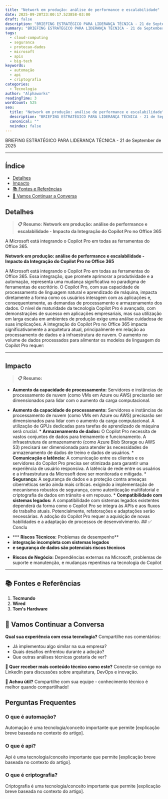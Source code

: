 ```yaml
---
title: "Network em produção: análise de performance e escalabilidade"
date: 2025-09-20T23:00:17.523858-03:00
draft: false
description: "BRIEFING ESTRATÉGICO PARA LIDERANÇA TÉCNICA - 21 de September de 2025  ---... Leia mais sobre  e suas aplicações práticas."
summary: "BRIEFING ESTRATÉGICO PARA LIDERANÇA TÉCNICA - 21 de September de 2025  ---... Leia mais sobre  e suas aplicações práticas."
tags:
  - cloud-computing
  - seguranca
  - protecao-dados
  - microsoft
  - apis
  - big-tech
keywords:
  - automação
  - api
  - criptografia
categories:
  - Tecnologia
author: "Alphaworks"
readingTime: 3
wordCount: 525
seo:
  title: "Network em produção: análise de performance e escalabilidade"
  description: "BRIEFING ESTRATÉGICO PARA LIDERANÇA TÉCNICA - 21 de September de 2025  ---... Leia mais sobre  e suas aplicações práticas."
  canonical: ""
  noindex: false
---
```


BRIEFING ESTRATÉGICO PARA LIDERANÇA TÉCNICA - 21 de September de 2025

---



## Índice

- [Detalhes](#detalhes)
- [Impacto](#impacto)
- [📚 Fontes e Referências](#📚-fontes-e-referências)
- [💬 Vamos Continuar a Conversa](#💬-vamos-continuar-a-conversa)

## Detalhes

> **📋 Resumo:** 
**Network em produção: análise de performance e escalabilidade - Impacto da Integração do Copilot Pro no Office 365**

A Microsoft está integrando o Copilot Pro em todas as ferramentas do Office 365.

**Network em produção: análise de performance e escalabilidade - Impacto da Integração do Copilot Pro no Office 365**

A Microsoft está integrando o Copilot Pro em todas as ferramentas do Office 365. Essa integração, que promete aprimorar a produtividade e a automação, representa uma mudança significativa no paradigma de ferramentas de escritório. O Copilot Pro, com sua capacidade de processamento de linguagem natural e aprendizado de máquina, impacta diretamente a forma como os usuários interagem com as aplicações e, consequentemente, as demandas de processamento e armazenamento dos dados. O nível de maturidade da tecnologia Copilot Pro é avançado, com demonstrações de sucesso em aplicações empresariais, mas sua utilização em larga escala em ambientes de produção exige uma análise cuidadosa de suas implicações. A integração do Copilot Pro no Office 365 impacta significativamente a arquitetura atual, principalmente em relação ao processamento de dados e à infraestrutura de nuvem. O aumento no volume de dados processados para alimentar os modelos de linguagem do Copilot Pro requer:

---



## Impacto

> **📋 Resumo:** 
* **Aumento da capacidade de processamento:** Servidores e instâncias de processamento de nuvem (como VMs em Azure ou AWS) precisarão ser dimensionados para lidar com o aumento da carga computacional.

* **Aumento da capacidade de processamento:** Servidores e instâncias de processamento de nuvem (como VMs em Azure ou AWS) precisarão ser dimensionados para lidar com o aumento da carga computacional. A utilização de GPUs dedicadas para tarefas de aprendizado de máquina será crucial. * **Armazenamento de dados:** O Copilot Pro necessita de vastos conjuntos de dados para treinamento e funcionamento. A infraestrutura de armazenamento (como Azure Blob Storage ou AWS S3) precisará ser dimensionada para atender às necessidades de armazenamento de dados de treino e dados de usuários. * **Comunicação e latência:** A comunicação entre os clientes e os servidores do Copilot Pro precisa ser otimizada para garantir uma experiência de usuário responsiva. A latência de rede entre os usuários e a infraestrutura da Microsoft deve ser monitorada e mitigada. * **Segurança:** A segurança de dados e a proteção contra ameaças cibernéticas serão ainda mais críticas. exigindo a implementação de mecanismos robustos de segurança, como autenticação multifatorial e criptografia de dados em trânsito e em repouso. * **Compatibilidade com sistemas legados:** A compatibilidade com sistemas legados existentes dependerá da forma como o Copilot Pro se integra às APIs e aos fluxos de trabalho atuais. Potencialmente, refatorações e adaptações serão necessárias. A adoção do Copilot Pro requer a aquisição de novas habilidades e a adaptação de processos de desenvolvimento. ## ✅ Conclu

- *** **Riscos Técnicos:** Problemas de desempenho**
- **integração incompleta com sistemas legados**
- **e segurança de dados são potenciais riscos técnicos**

 * **Riscos de Negócio:** Dependências externas na Microsoft, problemas de suporte e manutenção, e mudanças repentinas na tecnologia do Copilot

---

## 📚 Fontes e Referências

1. **Tecmundo**
2. **Wired**
3. **Tom's Hardware**

## 💬 Vamos Continuar a Conversa

**Qual sua experiência com essa tecnologia?** Compartilhe nos comentários:
- Já implementou algo similar na sua empresa?
- Quais desafios enfrentou durante a adoção?
- Que outras análises técnicas gostaria de ver?

**📧 Quer receber mais conteúdo técnico como este?** 
Conecte-se comigo no LinkedIn para discussões sobre arquitetura, DevOps e inovação.

**🔄 Achou útil?** Compartilhe com sua equipe - conhecimento técnico é melhor quando compartilhado!


## Perguntas Frequentes

### O que é automação?

Automação é uma tecnologia/conceito importante que permite [explicação breve baseada no contexto do artigo].

### O que é api?

Api é uma tecnologia/conceito importante que permite [explicação breve baseada no contexto do artigo].

### O que é criptografia?

Criptografia é uma tecnologia/conceito importante que permite [explicação breve baseada no contexto do artigo].


